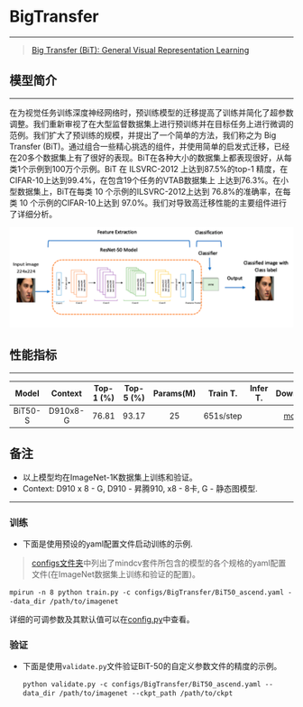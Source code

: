 # BigTransfer

***
> [Big Transfer (BiT): General Visual Representation Learning](https://arxiv.org/abs/1912.11370)

## 模型简介

***
在为视觉任务训练深度神经网络时，预训练模型的迁移提高了训练并简化了超参数调整。我们重新审视了在大型监督数据集上进行预训练并在目标任务上进行微调的范例。我们扩大了预训练的规模，并提出了一个简单的方法，我们称之为 Big Transfer (BiT)。通过组合一些精心挑选的组件，并使用简单的启发式迁移，已经在20多个数据集上有了很好的表现。BiT在各种大小的数据集上都表现很好，从每类1个示例到100万个示例。BiT 在 ILSVRC-2012 上达到87.5%的top-1 精度，在CIFAR-10上达到99.4%，在包含19个任务的VTAB数据集上
上达到76.3%。在小型数据集上，BiT在每类 10 个示例的ILSVRC-2012上达到 76.8%的准确率，在每类 10 个示例的CIFAR-10上达到 97.0%。我们对导致高迁移性能的主要组件进行了详细分析。

![BiT](./BiT.png)

## 性能指标

***

|    Model     | Context  | Top-1 (%) | Top-5 (%) | Params(M) |  Train T.  |  Infer T.   |                           Download                           |                            Config                            |                             Log                              |
| :----------: | :------: | :-------: | :-------: | :-------: | :--------: | :---------: | :----------------------------------------------------------: | :----------------------------------------------------------: | :----------------------------------------------------------: |
|    BiT50-S   | D910x8-G |   76.81   |   93.17   |    25     | 651s/step  |             | [model](https://download.mindspore.cn/toolkits/mindcv/bit/BiTresnet50.ckpt) | [cfg](https://github.com/mindspore-lab/mindcv/blob/main/configs/BigTransfer/BiT50_ascend.yaml) | [log](https://github.com/mindspore-lab/mindcv/tree/main/configs/BigTransfer) |

## 备注

- 以上模型均在ImageNet-1K数据集上训练和验证。
- Context: D910 x 8 - G, D910 - 昇腾910, x8 - 8卡, G - 静态图模型.

***

### 训练

- 下面是使用预设的yaml配置文件启动训练的示例.

> [configs文件夹](../../configs)中列出了mindcv套件所包含的模型的各个规格的yaml配置文件(在ImageNet数据集上训练和验证的配置)。

  ```shell
mpirun -n 8 python train.py -c configs/BigTransfer/BiT50_ascend.yaml --data_dir /path/to/imagenet
  ```

详细的可调参数及其默认值可以在[config.py](../../config.py)中查看。

### 验证

- 下面是使用`validate.py`文件验证BiT-50的自定义参数文件的精度的示例。

  ```shell
  python validate.py -c configs/BigTransfer/BiT50_ascend.yaml --data_dir /path/to/imagenet --ckpt_path /path/to/ckpt
  ```
